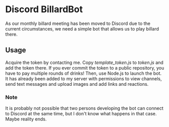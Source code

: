 # Discord BillardBot
As our monthly billard meeting has been moved to Discord due to the current circumstances, we need a simple bot that allows us to play billard there.

## Usage
Acquire the token by contacting me. Copy _template_token.js_ to _token.js_ and add the token there. If you ever commit the token to a public repository, you have to pay multiple rounds of drinks! Then, use Node.js to launch the bot. It has already been added to my server with permissions to view channels, send text messages and upload images and add links and reactions.

### Note
It is probably not possible that two persons developing the bot can connect to Discord at the same time, but I don't know what happens in that case. Maybe reality ends.
